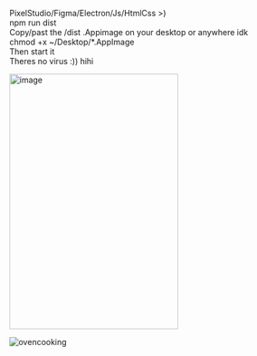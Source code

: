 PixelStudio/Figma/Electron/Js/HtmlCss >)  
npm run dist  
Copy/past the /dist .Appimage on your desktop or anywhere idk  
chmod +x ~/Desktop/*.AppImage  
Then start it  
Theres no virus :)) hihi  

<img width="298" height="451" alt="image" src="https://github.com/user-attachments/assets/8504cca3-6788-49c4-b3ce-dbac88382914" />

![ovencooking](https://github.com/user-attachments/assets/15b5854c-e8b4-4227-bcae-1e4746a01947)
